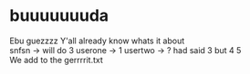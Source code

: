 # buuuuuuuda
Ebu guezzzz
Y'all already know whats it about<br>
snfsn -> will do 3
userone -> 1
usertwo -> ? had said 3 but 4
5<br/>
We add to the gerrrrit.txt
